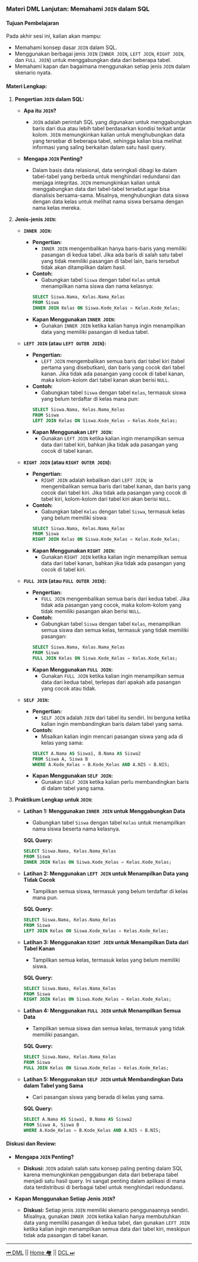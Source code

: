 ### **Materi DML Lanjutan: Memahami `JOIN` dalam SQL**

#### **Tujuan Pembelajaran**
Pada akhir sesi ini, kalian akan mampu:
- Memahami konsep dasar `JOIN` dalam SQL.
- Menggunakan berbagai jenis `JOIN` (`INNER JOIN`, `LEFT JOIN`, `RIGHT JOIN`, dan `FULL JOIN`) untuk menggabungkan data dari beberapa tabel.
- Memahami kapan dan bagaimana menggunakan setiap jenis `JOIN` dalam skenario nyata.

#### **Materi Lengkap:**

1. **Pengertian `JOIN` dalam SQL:**
   - **Apa itu `JOIN`?**
     - `JOIN` adalah perintah SQL yang digunakan untuk menggabungkan baris dari dua atau lebih tabel berdasarkan kondisi terkait antar kolom. `JOIN` memungkinkan kalian untuk menghubungkan data yang tersebar di beberapa tabel, sehingga kalian bisa melihat informasi yang saling berkaitan dalam satu hasil query.

   - **Mengapa `JOIN` Penting?**
     - Dalam basis data relasional, data seringkali dibagi ke dalam tabel-tabel yang berbeda untuk menghindari redundansi dan menjaga integritas. `JOIN` memungkinkan kalian untuk menggabungkan data dari tabel-tabel tersebut agar bisa dianalisis bersama-sama. Misalnya, menghubungkan data siswa dengan data kelas untuk melihat nama siswa bersama dengan nama kelas mereka.

2. **Jenis-jenis `JOIN`:**

   - **`INNER JOIN`:**
     - **Pengertian:**
       - `INNER JOIN` mengembalikan hanya baris-baris yang memiliki pasangan di kedua tabel. Jika ada baris di salah satu tabel yang tidak memiliki pasangan di tabel lain, baris tersebut tidak akan ditampilkan dalam hasil.
     - **Contoh:**
       - Gabungkan tabel `Siswa` dengan tabel `Kelas` untuk menampilkan nama siswa dan nama kelasnya:
       ```sql
       SELECT Siswa.Nama, Kelas.Nama_Kelas
       FROM Siswa
       INNER JOIN Kelas ON Siswa.Kode_Kelas = Kelas.Kode_Kelas;
       ```
     - **Kapan Menggunakan `INNER JOIN`:**
       - Gunakan `INNER JOIN` ketika kalian hanya ingin menampilkan data yang memiliki pasangan di kedua tabel.

   - **`LEFT JOIN` (atau `LEFT OUTER JOIN`):**
     - **Pengertian:**
       - `LEFT JOIN` mengembalikan semua baris dari tabel kiri (tabel pertama yang disebutkan), dan baris yang cocok dari tabel kanan. Jika tidak ada pasangan yang cocok di tabel kanan, maka kolom-kolom dari tabel kanan akan berisi `NULL`.
     - **Contoh:**
       - Gabungkan tabel `Siswa` dengan tabel `Kelas`, termasuk siswa yang belum terdaftar di kelas mana pun:
       ```sql
       SELECT Siswa.Nama, Kelas.Nama_Kelas
       FROM Siswa
       LEFT JOIN Kelas ON Siswa.Kode_Kelas = Kelas.Kode_Kelas;
       ```
     - **Kapan Menggunakan `LEFT JOIN`:**
       - Gunakan `LEFT JOIN` ketika kalian ingin menampilkan semua data dari tabel kiri, bahkan jika tidak ada pasangan yang cocok di tabel kanan.

   - **`RIGHT JOIN` (atau `RIGHT OUTER JOIN`):**
     - **Pengertian:**
       - `RIGHT JOIN` adalah kebalikan dari `LEFT JOIN`; ia mengembalikan semua baris dari tabel kanan, dan baris yang cocok dari tabel kiri. Jika tidak ada pasangan yang cocok di tabel kiri, kolom-kolom dari tabel kiri akan berisi `NULL`.
     - **Contoh:**
       - Gabungkan tabel `Kelas` dengan tabel `Siswa`, termasuk kelas yang belum memiliki siswa:
       ```sql
       SELECT Siswa.Nama, Kelas.Nama_Kelas
       FROM Siswa
       RIGHT JOIN Kelas ON Siswa.Kode_Kelas = Kelas.Kode_Kelas;
       ```
     - **Kapan Menggunakan `RIGHT JOIN`:**
       - Gunakan `RIGHT JOIN` ketika kalian ingin menampilkan semua data dari tabel kanan, bahkan jika tidak ada pasangan yang cocok di tabel kiri.

   - **`FULL JOIN` (atau `FULL OUTER JOIN`):**
     - **Pengertian:**
       - `FULL JOIN` mengembalikan semua baris dari kedua tabel. Jika tidak ada pasangan yang cocok, maka kolom-kolom yang tidak memiliki pasangan akan berisi `NULL`.
     - **Contoh:**
       - Gabungkan tabel `Siswa` dengan tabel `Kelas`, menampilkan semua siswa dan semua kelas, termasuk yang tidak memiliki pasangan:
       ```sql
       SELECT Siswa.Nama, Kelas.Nama_Kelas
       FROM Siswa
       FULL JOIN Kelas ON Siswa.Kode_Kelas = Kelas.Kode_Kelas;
       ```
     - **Kapan Menggunakan `FULL JOIN`:**
       - Gunakan `FULL JOIN` ketika kalian ingin menampilkan semua data dari kedua tabel, terlepas dari apakah ada pasangan yang cocok atau tidak.

   - **`SELF JOIN`:**
     - **Pengertian:**
       - `SELF JOIN` adalah `JOIN` dari tabel itu sendiri. Ini berguna ketika kalian ingin membandingkan baris dalam tabel yang sama.
     - **Contoh:**
       - Misalkan kalian ingin mencari pasangan siswa yang ada di kelas yang sama:
       ```sql
       SELECT A.Nama AS Siswa1, B.Nama AS Siswa2
       FROM Siswa A, Siswa B
       WHERE A.Kode_Kelas = B.Kode_Kelas AND A.NIS < B.NIS;
       ```
     - **Kapan Menggunakan `SELF JOIN`:**
       - Gunakan `SELF JOIN` ketika kalian perlu membandingkan baris di dalam tabel yang sama.

3. **Praktikum Lengkap untuk `JOIN`:**

   - **Latihan 1: Menggunakan `INNER JOIN` untuk Menggabungkan Data**
     - Gabungkan tabel `Siswa` dengan tabel `Kelas` untuk menampilkan nama siswa beserta nama kelasnya.

     **SQL Query:**
     ```sql
     SELECT Siswa.Nama, Kelas.Nama_Kelas
     FROM Siswa
     INNER JOIN Kelas ON Siswa.Kode_Kelas = Kelas.Kode_Kelas;
     ```

   - **Latihan 2: Menggunakan `LEFT JOIN` untuk Menampilkan Data yang Tidak Cocok**
     - Tampilkan semua siswa, termasuk yang belum terdaftar di kelas mana pun.

     **SQL Query:**
     ```sql
     SELECT Siswa.Nama, Kelas.Nama_Kelas
     FROM Siswa
     LEFT JOIN Kelas ON Siswa.Kode_Kelas = Kelas.Kode_Kelas;
     ```

   - **Latihan 3: Menggunakan `RIGHT JOIN` untuk Menampilkan Data dari Tabel Kanan**
     - Tampilkan semua kelas, termasuk kelas yang belum memiliki siswa.

     **SQL Query:**
     ```sql
     SELECT Siswa.Nama, Kelas.Nama_Kelas
     FROM Siswa
     RIGHT JOIN Kelas ON Siswa.Kode_Kelas = Kelas.Kode_Kelas;
     ```

   - **Latihan 4: Menggunakan `FULL JOIN` untuk Menampilkan Semua Data**
     - Tampilkan semua siswa dan semua kelas, termasuk yang tidak memiliki pasangan.

     **SQL Query:**
     ```sql
     SELECT Siswa.Nama, Kelas.Nama_Kelas
     FROM Siswa
     FULL JOIN Kelas ON Siswa.Kode_Kelas = Kelas.Kode_Kelas;
     ```

   - **Latihan 5: Menggunakan `SELF JOIN` untuk Membandingkan Data dalam Tabel yang Sama**
     - Cari pasangan siswa yang berada di kelas yang sama.

     **SQL Query:**
     ```sql
     SELECT A.Nama AS Siswa1, B.Nama AS Siswa2
     FROM Siswa A, Siswa B
     WHERE A.Kode_Kelas = B.Kode_Kelas AND A.NIS < B.NIS;
     ```

#### **Diskusi dan Review:**

- **Mengapa `JOIN` Penting?**
  - **Diskusi:** `JOIN` adalah salah satu konsep paling penting dalam SQL karena memungkinkan penggabungan data dari beberapa tabel menjadi satu hasil query. Ini sangat penting dalam aplikasi di mana data terdistribusi di berbagai tabel untuk menghindari redundansi.
  
- **Kapan Menggunakan Setiap Jenis `JOIN`?**
  - **Diskusi:** Setiap jenis `JOIN` memiliki skenario penggunaannya sendiri. Misalnya, gunakan `INNER JOIN` ketika kalian hanya membutuhkan data yang memiliki pasangan di kedua tabel, dan gunakan `LEFT JOIN` ketika kalian ingin menampilkan semua data dari tabel kiri, meskipun tidak ada pasangan di tabel kanan.

---
[⏮ DML](../5-dml/README.md) || [Home 🏘](../README.md) || [DCL ⏭](../6-dcl/README.md)